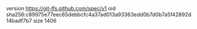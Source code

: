 version https://git-lfs.github.com/spec/v1
oid sha256:c89975e77eec65debbcfc4a37ad013a93363edd0b7d0b7a5f42892d14badf7b7
size 1406
